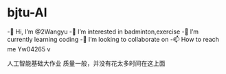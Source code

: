 # bjtu-AI
-👋 Hi, I’m @2Wangyu -👀 I’m interested in badminton,exercise -🌱 I’m currently learning coding -💞️ I’m looking to collaborate on -📫 How to reach me Yw04265 v

人工智能基础大作业
质量一般，并没有花太多时间在这上面

